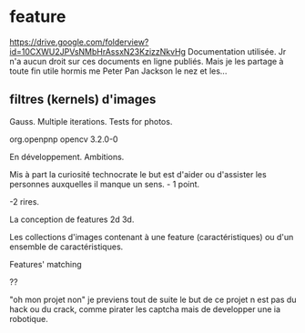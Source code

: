 
# feature

https://drive.google.com/folderview?id=10CXWU2JPVsNMbHrAssxN23KzizzNkvHg
Documentation utilisée. Jr n'a aucun droit sur
ces documents en ligne publiés. Mais je les partage
à toute fin utile hormis me Peter Pan Jackson
le nez et les...

## filtres (kernels) d'images
Gauss. Multiple iterations. Tests for photos.

<!-- https://mvnrepository.com/artifact/org.openpnp/opencv -->
<dependency>
    <groupId>org.openpnp</groupId>
    <artifactId>opencv</artifactId>
    <version>3.2.0-0</version>
</dependency>


En développement. Ambitions.

Mis à part la curiosité technocrate le but est 
d'aider ou d'assister les personnes auxquelles
il manque un sens. - 1 point.

-2 rires.

La conception de features 2d 3d.

Les collections d'images contenant à une
feature (caractéristiques) ou d'un ensemble
de caractéristiques.

Features' matching


??

"oh mon projet non"
je previens tout de suite le but de ce
projet n est pas du hack ou du crack, comme
pirater les captcha mais de developper une ia 
robotique.
